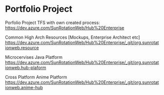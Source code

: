 # Portfolio Project

Porfolio Project TFS with own created process: 
https://dev.azure.com/SunRotationWeb/Hub%20Enterprise

Common High Arch Resources [Mockups, Enterprise Architect etc]
https://dev.azure.com/SunRotationWeb/Hub%20Enterprise/_git/org.sunrotationweb.resource

Microcervises Java Platform
https://dev.azure.com/SunRotationWeb/Hub%20Enterprise/_git/org.sunrotationweb.hub-plaform

Cross Platform Anime Platform
https://dev.azure.com/SunRotationWeb/Hub%20Enterprise/_git/org.sunrotationweb.anime-hub

